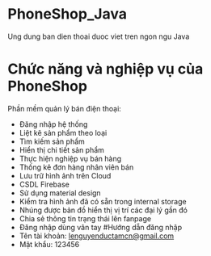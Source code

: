 # PhoneShop_Java
Ung dung ban dien thoai duoc viet tren ngon ngu Java
# Chức năng và nghiệp vụ của PhoneShop
Phần mềm quản lý bán điện thoại:
- Đăng nhập hệ thống
- Liệt kê sản phẩm theo loại
- Tìm kiếm sản phẩm
- Hiển thị chi tiết sản phẩm 
- Thực hiện nghiệp vụ bán hàng 
- Thống kê đơn hàng nhân viên bán 
- Lưu trữ hình ảnh trên Cloud 
- CSDL Firebase
- Sử dụng material design 
- Kiểm tra hình ảnh đã có sẵn trong internal storage 
- Nhúng được bản đồ hiển thị vị trí các đại lý gần đó
- Chia sẻ thông tin trạng thái lên fanpage
- Đăng nhập dùng vân tay 
#Hướng dẫn đăng nhập
- Tên tài khoản: lenguyenductamcn@gmail.com
- Mật khẩu: 123456
